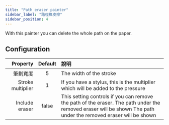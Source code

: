 ```yaml
---
title: "Path eraser painter"
sidebar_label: "路徑橡皮擦"
sidebar_position: 4
---
```


With this painter you can delete the whole path on the paper.

## Configuration

|          Property | Default | 說明                                                                                                                                                              |
| -----------------:|:-------:|:--------------------------------------------------------------------------------------------------------------------------------------------------------------- |
|              筆劃寬度 |    5    | The width of the stroke                                                                                                                                         |
| Stroke multiplier |    1    | If you have a stylus, this is the multiplier which will be added to the pressure                                                                                |
|    Include eraser |  false  | This setting controls if you can remove the path of the eraser. The path under the removed eraser will be shown The path under the removed eraser will be shown |
